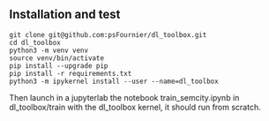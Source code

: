 ## Installation and test

```
git clone git@github.com:psFournier/dl_toolbox.git
cd dl_toolbox
python3 -m venv venv
source venv/bin/activate
pip install --upgrade pip
pip install -r requirements.txt
python3 -m ipykernel install --user --name=dl_toolbox
```

Then launch in a jupyterlab the notebook train_semcity.ipynb in dl_toolbox/train with the dl_toolbox kernel, it should run from scratch.
